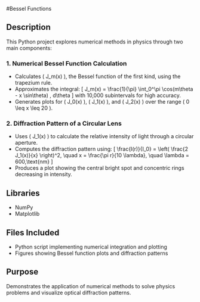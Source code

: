 #Bessel Functions

## Description
This Python project explores numerical methods in physics through two main components:

### 1. Numerical Bessel Function Calculation
- Calculates \( J_m(x) \), the Bessel function of the first kind, using the trapezium rule.
- Approximates the integral:
  \[
  J_m(x) = \frac{1}{\pi} \int_0^\pi \cos(m\theta - x \sin\theta) \, d\theta
  \]
  with 10,000 subintervals for high accuracy.
- Generates plots for \( J_0(x) \), \( J_1(x) \), and \( J_2(x) \) over the range \( 0 \leq x \leq 20 \).

### 2. Diffraction Pattern of a Circular Lens
- Uses \( J_1(x) \) to calculate the relative intensity of light through a circular aperture.
- Computes the diffraction pattern using:
  \[
  \frac{I(r)}{I_0} = \left( \frac{2 J_1(x)}{x} \right)^2, \quad x = \frac{\pi r}{10 \lambda}, \quad \lambda = 600\,\text{nm}
  \]
- Produces a plot showing the central bright spot and concentric rings decreasing in intensity.

## Libraries
- NumPy
- Matplotlib

## Files Included
- Python script implementing numerical integration and plotting
- Figures showing Bessel function plots and diffraction patterns

## Purpose
Demonstrates the application of numerical methods to solve physics problems and visualize optical diffraction patterns.
